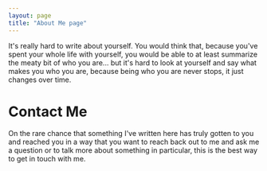 ```yaml
---
layout: page
title: "About Me page"
---
```


It's really hard to write about yourself. You would think that, because you've spent your whole life with yourself, you would be able to at least summarize the meaty bit of who you are... but it's hard to look at yourself and say what makes you who you are, because being who you are never stops, it just changes over time.

# Contact Me

On the rare chance that something I've written here has truly gotten to you and reached you in a way that you want to reach back out to me and ask me a question or to talk more about something in particular, this is the best way to get in touch with me.